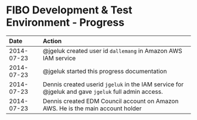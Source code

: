 # FIBO Development & Test Environment - Progress

Date | Action
:----|:------
2014-07-23 | @jgeluk created user id `dallemang` in Amazon AWS IAM service
2014-07-23 | @jgeluk started this progress documentation
2014-07-23 | Dennis created userid `jgeluk` in the IAM service for @jgeluk and gave `jgeluk` full admin access.
2014-07-23 | Dennis created EDM Council account on Amazon AWS. He is the main account holder
